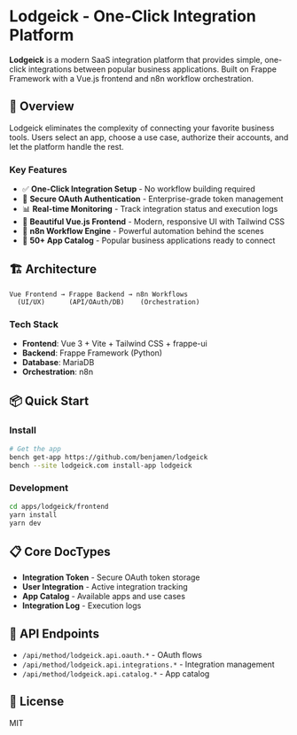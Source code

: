 # Lodgeick - One-Click Integration Platform

**Lodgeick** is a modern SaaS integration platform that provides simple, one-click integrations between popular business applications. Built on Frappe Framework with a Vue.js frontend and n8n workflow orchestration.

## 🎯 Overview

Lodgeick eliminates the complexity of connecting your favorite business tools. Users select an app, choose a use case, authorize their accounts, and let the platform handle the rest.

### Key Features

- ✅ **One-Click Integration Setup** - No workflow building required
- 🔐 **Secure OAuth Authentication** - Enterprise-grade token management
- 📊 **Real-time Monitoring** - Track integration status and execution logs
- 🎨 **Beautiful Vue.js Frontend** - Modern, responsive UI with Tailwind CSS
- 🔄 **n8n Workflow Engine** - Powerful automation behind the scenes
- 🚀 **50+ App Catalog** - Popular business applications ready to connect

## 🏗️ Architecture

```
Vue Frontend → Frappe Backend → n8n Workflows
  (UI/UX)      (API/OAuth/DB)    (Orchestration)
```

### Tech Stack

- **Frontend**: Vue 3 + Vite + Tailwind CSS + frappe-ui
- **Backend**: Frappe Framework (Python)
- **Database**: MariaDB
- **Orchestration**: n8n

## 📦 Quick Start

### Install

```bash
# Get the app
bench get-app https://github.com/benjamen/lodgeick
bench --site lodgeick.com install-app lodgeick
```

### Development

```bash
cd apps/lodgeick/frontend
yarn install
yarn dev
```

## 📋 Core DocTypes

- **Integration Token** - Secure OAuth token storage
- **User Integration** - Active integration tracking
- **App Catalog** - Available apps and use cases
- **Integration Log** - Execution logs

## 🔌 API Endpoints

- `/api/method/lodgeick.api.oauth.*` - OAuth flows
- `/api/method/lodgeick.api.integrations.*` - Integration management
- `/api/method/lodgeick.api.catalog.*` - App catalog

## 📄 License

MIT